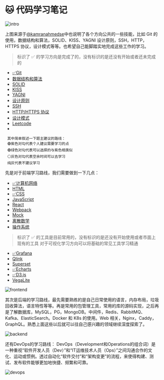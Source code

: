 # :cat: 代码学习笔记
  
![intro](/img/intro.png)

上图来源于[@kamranahmedse](https://github.com/kamranahmedse)中也说明了各个方向公共的一些技能，比如 Git 的使用，数据结构和算法，SOLID、KISS、YAGNI 设计原则，SSH，HTTP，HTTPS 协议，设计模式等等。也希望自己能脚踏实地完成这些工作的学习。

> 标识了 ✅ 的学习方向是完成了的，没有标识的是还没有开始或者还未完成的

* [✅Git]()
* [数据结构和算法](DS/README.md)
* [SOLID]()
* [KISS]()
* [YAGNI]()
* [设计原则]()
* [SSH]()
* [HTTP/HTTPS 协议]()
* [设计模式]()
* [Leetcode]()
* 

     其中简单叙述一下题主建议的路线：
     🟣紫色对勾代表个人建议需要学习的点
     🟢绿色对勾代表可以选择的与紫色相类似
     ⚪灰色对勾代表空余时间可以去学习
     纯灰代表不建议学习

先是对于前端学习路线，我们需要做到一下几点：
<!-- > 标识了 ✅ 的学习方向是完成了的，没有标识的是还没有开始或者还未完成的 -->

* [✅计算机网络](Internet/CS_Inter.md)
* [HTML]()
* [✅CSS](Front-End/CSS/css.md)
* [JavaScript](Front-End/JavaScript/README.md)
* [React](Front-End/JSX/index.md)
* [Webpack](Front-End)
* [Mock](Front-End)
* [离散数学]()
* [操作系统]()


> 标识了 ✅ 的工具是目前常用的，没有标识的是还没有开始使用或者市面上现有的工具
对于可视化学习方向可以将基础的常见工具学习精通
* [✅Grafana](Visualization/Grafana/README.md)
* [Qlink]()
* [Superset]()
* [✅Echarts](Visualization/Echarts/README.md)
* [✅D3.js](Visualization/D3.js/READMD.md)
* [VegaLite]()



![frontend](/img/frontend.png)

其次是后端的学习路线，最先需要熟练的是自己日常使用的语言，内存布局，垃圾回收算法，语言特性等等。再是常用的包管理工具，常用的库的源码实现，之后再是了解数据库，MySQL，PG，MongoDB。中间件，Redis、RabbitMQ、Kafka、ElasticSearch。Docker 和 K8s 的使用。Web 相关，Nginx，Caddy，GraphQL。熟悉上面这些以后就可以往自己感兴趣的领域继续深度探索了。

![backend](/img/backend.png)


还有DevOps的学习路线：
DevOps（Development和Operations的组合词）是一种重视“软件开发人员（Dev）”和“IT运维技术人员（Ops）”之间沟通合作的文化、运动或惯例。透过自动化“软件交付”和“架构变更”的流程，来使得构建、测试、发布软件能够更加地快捷、频繁和可靠。

![devops](/img/devops.png)
